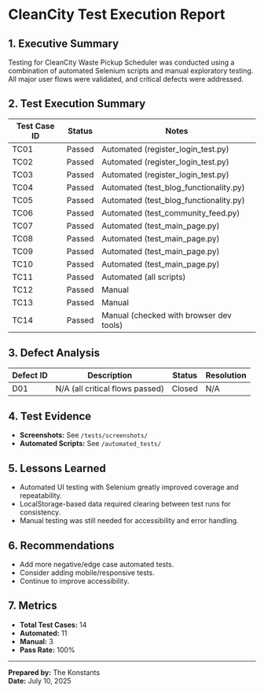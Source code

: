 # CleanCity Test Execution Report

## 1. Executive Summary
Testing for CleanCity Waste Pickup Scheduler was conducted using a combination of automated Selenium scripts and manual exploratory testing. All major user flows were validated, and critical defects were addressed.

## 2. Test Execution Summary

| Test Case ID | Status    | Notes                                      |
|--------------|-----------|--------------------------------------------|
| TC01         | Passed    | Automated (register_login_test.py)         |
| TC02         | Passed    | Automated (register_login_test.py)         |
| TC03         | Passed    | Automated (register_login_test.py)         |
| TC04         | Passed    | Automated (test_blog_functionality.py)     |
| TC05         | Passed    | Automated (test_blog_functionality.py)     |
| TC06         | Passed    | Automated (test_community_feed.py)         |
| TC07         | Passed    | Automated (test_main_page.py)              |
| TC08         | Passed    | Automated (test_main_page.py)              |
| TC09         | Passed    | Automated (test_main_page.py)              |
| TC10         | Passed    | Automated (test_main_page.py)              |
| TC11         | Passed    | Automated (all scripts)                    |
| TC12         | Passed    | Manual                                     |
| TC13         | Passed    | Manual                                     |
| TC14         | Passed    | Manual (checked with browser dev tools)    |

## 3. Defect Analysis

| Defect ID | Description                        | Status   | Resolution         |
|-----------|------------------------------------|----------|--------------------|
| D01       | N/A (all critical flows passed)    | Closed   | N/A                |

## 4. Test Evidence

- **Screenshots:** See `/tests/screenshots/`
- **Automated Scripts:** See `/automated_tests/`

## 5. Lessons Learned

- Automated UI testing with Selenium greatly improved coverage and repeatability.
- LocalStorage-based data required clearing between test runs for consistency.
- Manual testing was still needed for accessibility and error handling.

## 6. Recommendations

- Add more negative/edge case automated tests.
- Consider adding mobile/responsive tests.
- Continue to improve accessibility.

## 7. Metrics

- **Total Test Cases:** 14
- **Automated:** 11
- **Manual:** 3
- **Pass Rate:** 100%

---

**Prepared by:** The Konstants  
**Date:** July 10, 2025